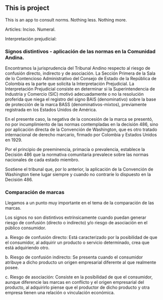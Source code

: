 ## This is project

This is an app to consult norms.
Nothing less. Nothing more.

Articles:
    Inciso.
        Numeral.

Interpretación prejudicial:


### Signos distintivos - aplicación de las normas en la Comunidad Andina.
Encontramos la jurisprudencia del Tribunal Andino respecto al riesgo de confusión directo, indirecto y de asociación.
La Sección Primera de la Sala de lo Contencioso Administrativo del Consejo de Estado de la República de Colombia es la parte 
que solicita la Interpretación Prejudicial.
La Interpretación Prejudicial consiste en determinar si la Superintendencia de Industria y Comercio (SIC) motivó 
adecuadamente o no la resolución proferida que niega el registro del signo BAIS (denominativo) sobre la base de protección
de la marca BASS (denominativos-mixtos), previamente registrada en los Estados Unidos de América.

En el presente caso, la negativa de la concesión de la marca se presentó, no por incumplimiento de las normas contempladas 
en la decisión 486, sino por aplicación directa de la Convención de Washington, que es otro tratado internacional de derecho 
marcario, firmado por Colombia y Estados Unidos en 1929.

Por el principio de preeminencia, primacía o prevalencia, establece la Decisión 486 que la normativa comunitaria prevalece 
sobre las normas nacionales de cada estado miembro.

Sostiene el tribunal que, por lo anterior, la aplicación de la Convención de Washington tiene lugar siempre y cuando no 
contraríe lo dispuesto en la Decisión 486.


### Comparación de marcas
Llegamos a un punto muy importante en el tema de la comparación de las marcas.

Los signos no son distintivos extrínsicamente cuando puedan generar riesgo de confusión (directo o indirecto) y/o riesgo de 
asociación en el público consumidor.

a. Riesgo de confusión directo: Está caracterizado por la posibilidad de que el consumidor, al adquirir un producto o servicio 
determinado, crea que está adquiriendo otro.

b. Riesgo de confusión indirecto: Se presenta cuando el consumidor atribuye a dicho producto un origen empresarial diferente al 
que realmente posee.

c. Riesgo de asociación: Consiste en la posibilidad de que el consumidor, aunque diferencie las marcas en conflicto y el origen 
empresarial del producto, al adquirirlo piense que el productor de dicho producto y otra empresa tienen una relación o 
vinculación económica.


